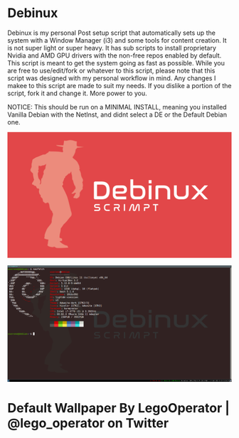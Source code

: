 # Debinux



Debinux is my personal Post setup script that automatically sets up the system with a Window Manager (i3) and some tools for content creation.
It is not super light or super heavy.
It has sub scripts to install proprietary Nvidia and AMD GPU drivers with the non-free repos enabled by default.
This script is meant to get the system going as fast as possible.
While you are free to use/edit/fork or whatever to this script, please note that this script was designed with my personal workflow in mind.
Any changes I makee to this script are made to suit my needs. If you dislike a portion of the script, fork it and change it. More power to you.

NOTICE: This should be run on a MINIMAL INSTALL, meaning you installed Vanilla Debian with the NetInst, and didnt select a DE or the Default Debian one.


![name-of-you-image](https://github.com/YourPalTaika/Debinux/blob/main/screenshots/debinux.png?raw=true)

![name-of-you-image](https://github.com/YourPalTaika/Debinux/blob/main/screenshots/Debinux%20Sys%20Info.png?raw=true)

# Default Wallpaper By LegoOperator | @lego_operator on Twitter

